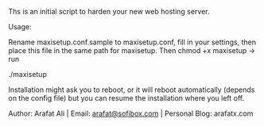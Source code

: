 Ths is an initial script to harden your new web hosting server.

Usage:

Rename maxisetup.conf.sample to maxisetup.conf, fill in your settings, then place
this file in the same path for maxisetup. Then chmod +x maxisetup -> run

./maxisetup

Installation might ask you to reboot, or it will reboot automatically (depends on the config file) but you can resume the installation where you left off.

Author: Arafat Ali | Email: arafat@sofibox.com | Personal Blog: arafatx.com
